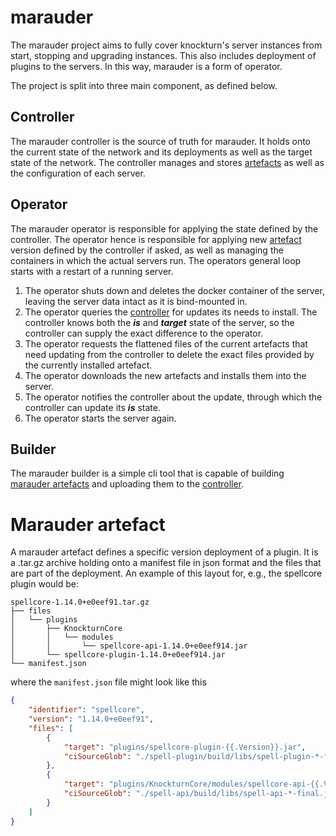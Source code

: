 # marauder

The marauder project aims to fully cover knockturn's server instances from start, stopping and upgrading instances.
This also includes deployment of plugins to the servers.
In this way, marauder is a form of operator.

The project is split into three main component, as defined below.

## Controller

The marauder controller is the source of truth for marauder. It holds onto the current state of the network and its deployments as well as the
target state of the network.
The controller manages and stores [artefacts](#marauder-artefact) as well as the configuration of each server.

## Operator

The marauder operator is responsible for applying the state defined by the controller. The operator hence is responsible for applying
new [artefact](#marauder-artefact) version defined by the controller if asked, as well as managing the containers in which the actual servers run.
The operators general loop starts with a restart of a running server. 
1. The operator shuts down and deletes the docker container of the server, leaving the server data intact as it is bind-mounted in.
2. The operator queries the [controller](#controller) for updates its needs to install. The controller knows both the ***is*** and ***target*** state
   of the server, so the controller can supply the exact difference to the operator.
3. The operator requests the flattened files of the current artefacts that need updating from the controller to delete the exact files provided by
   the currently installed artefact.
4. The operator downloads the new artefacts and installs them into the server.
5. The operator notifies the controller about the update, through which the controller can update its ***is*** state.
6. The operator starts the server again.

## Builder

The marauder builder is a simple cli tool that is capable of building [marauder artefacts](#marauder-artefact) and uploading them
to the [controller](#controller).

# Marauder artefact

A marauder artefact defines a specific version deployment of a plugin. It is a .tar.gz archive holding onto a manifest file in json format and
the files that are part of the deployment. An example of this layout for, e.g., the spellcore plugin would be:

```
spellcore-1.14.0+e0eef91.tar.gz
├── files
│   └── plugins
│       ├── KnockturnCore
│       │   └── modules
│       │       └── spellcore-api-1.14.0+e0eef914.jar
│       └── spellcore-plugin-1.14.0+e0eef914.jar
└── manifest.json

```

where the `manifest.json` file might look like this

```json
{
    "identifier": "spellcore",
    "version": "1.14.0+e0eef91",
    "files": [
        {
            "target": "plugins/spellcore-plugin-{{.Version}}.jar",
            "ciSourceGlob": "./spell-plugin/build/libs/spell-plugin-*-final.jar"
        },
        {
            "target": "plugins/KnockturnCore/modules/spellcore-api-{{.Version}}.jar",
            "ciSourceGlob": "./spell-api/build/libs/spell-api-*-final.jar "
        }
    ]
}
```
